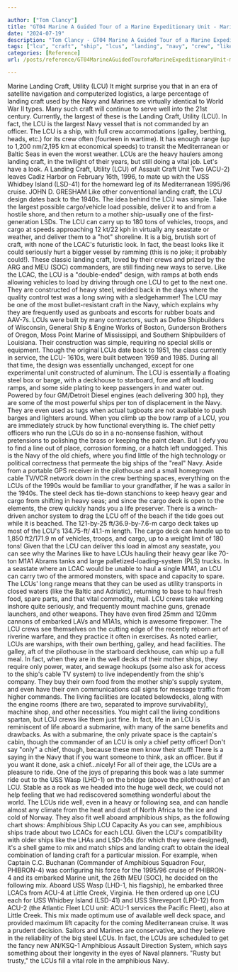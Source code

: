 ```yaml
---

author: ["Tom Clancy"]
title: "GT04 Marine A Guided Tour of a Marine Expeditionary Unit - Marine_split_098.html"
date: "2024-07-19"
description: "Tom Clancy - GT04 Marine A Guided Tour of a Marine Expeditionary Unit"
tags: ["lcu", "craft", "ship", "lcus", "landing", "navy", "crew", "like", "one", "deck", "marine", "well", "heavy", "cargo", "amphibious", "fact", "even", "us", "chief", "utility", "used", "officer", "unit", "two", "steel"]
categories: [Reference]
url: /posts/reference/GT04MarineAGuidedTourofaMarineExpeditionaryUnit-marinesplit098html

---
```



Marine
Landing Craft, Utility (LCU)
It might surprise you that in an era of satellite navigation and computerized logistics, a large percentage of landing craft used by the Navy and Marines are virtually identical to World War II types. Many such craft will continue to serve well into the 21st century. Currently, the largest of these is the Landing Craft, Utility (LCU). In fact, the LCU is the largest Navy vessel that is not commanded by an officer. The LCU is a ship, with full crew accommodations (galley, berthing, heads, etc.) for its crew often (fourteen in wartime). It has enough range (up to 1,200 nm/2,195 km at economical speeds) to transit the Mediterranean or Baltic Seas in even the worst weather. LCUs are the heavy haulers among landing craft, in the twilight of their years, but still doing a vital job. Let's have a look.
A Landing Craft, Utility (LCU) of Assault Craft Unit Two (ACU-2) leaves Cadiz Harbor on February 16th, 1996, to mate up with the USS Whidbey Island (LSD-41) for the homeward leg of its Mediterranean 1995/96 cruise. JOHN D. GRESHAM
Like other conventional landing craft, the LCU design dates back to the 1940s. The idea behind the LCU was simple. Take the largest possible cargo/vehicle load possible, deliver it to and from a hostile shore, and then return to a mother ship-usually one of the first-generation LSDs. The LCU can carry up to 180 tons of vehicles, troops, and cargo at speeds approaching 12 kt/22 kph in virtually any seastate or weather, and deliver them to a "hot" shoreline. It is a big, brutish sort of craft, with none of the LCAC's futuristic look. In fact, the beast looks like it could seriously hurt a bigger vessel by ramming (this is no joke; it probably could!). These classic landing craft, loved by their crews and prized by the ARG and MEU (SOC) commanders, are still finding new ways to serve.
Like the LCAC, the LCU is a "double-ended" design, with ramps at both ends allowing vehicles to load by driving through one LCU to get to the next one. They are constructed of heavy steel, welded back in the days where the quality control test was a long swing with a sledgehammer! The LCU may be one of the most bullet-resistant craft in the Navy, which explains why they are frequently used as gunboats and escorts for rubber boats and AAV-7s. LCUs were built by many contractors, such as Defoe Shipbuilders of Wisconsin, General Ship & Engine Works of Boston, Gunderson Brothers of Oregon, Moss Point Marine of Mississippi, and Southern Shipbuilders of Louisiana. Their construction was simple, requiring no special skills or equipment. Though the original LCUs date back to 1951, the class currently in service, the LCU- 1610s, were built between 1959 and 1985. During all that time, the design was essentially unchanged, except for one experimental unit constructed of aluminum.
The LCU is essentially a floating steel box or barge, with a deckhouse to starboard, fore and aft loading ramps, and some side plating to keep passengers in and water out. Powered by four GM/Detroit Diesel engines (each delivering 300 hp), they are some of the most powerful ships per ton of displacement in the Navy. They are even used as tugs when actual tugboats are not available to push barges and lighters around. When you climb up the bow ramp of a LCU, you are immediately struck by how functional everything is. The chief petty officers who run the LCUs do so in a no-nonsense fashion, without pretensions to polishing the brass or keeping the paint clean. But I defy you to find a line out of place, corrosion forming, or a hatch left undogged. This is the Navy of the old chiefs, where you find little of the high technology or political correctness that permeate the big ships of the "real" Navy. Aside from a portable GPS receiver in the pilothouse and a small homegrown cable TV/VCR network down in the crew berthing spaces, everything on the LCUs of the 1990s would be familiar to your grandfather, if he was a sailor in the 1940s. The steel deck has tie-down stanchions to keep heavy gear and cargo from shifting in heavy seas; and since the cargo deck is open to the elements, the crew quickly hands you a life preserver. There is a winch-driven anchor system to drag the LCU off of the beach if the tide goes out while it is beached.
The 121-by-25 ft/36.9-by-7.6-m cargo deck takes up most of the LCU's 134.75-ft/ 41.1-m length. The cargo deck can handle up to 1,850 ft2/171.9 m of vehicles, troops, and cargo, up to a weight limit of 180 tons! Given that the LCU can deliver this load in almost any seastate, you can see why the Marines like to have LCUs hauling their heavy gear like 70-ton M1A1 Abrams tanks and large palletized-loading-system (PLS) trucks. In a seastate where an LCAC would be unable to haul a single M1A1, an LCU can carry two of the armored monsters, with space and capacity to spare.
The LCUs' long range means that they can be used as utility transports in closed waters (like the Baltic and Adriatic), returning to base to haul fresh food, spare parts, and that vital commodity, mail. LCU crews take working inshore quite seriously, and frequently mount machine guns, grenade launchers, and other weapons. They have even fired 25mm and 120mm cannons of embarked LAVs and M1A1s, which is awesome firepower. The LCU crews see themselves on the cutting edge of the recently reborn art of riverine warfare, and they practice it often in exercises.
As noted earlier, LCUs are warships, with their own berthing, galley, and head facilities. The galley, aft of the pilothouse in the starboard deckhouse, can whip up a full meal. In fact, when they are in the well decks of their mother ships, they require only power, water, and sewage hookups (some also ask for access to the ship's cable TV system) to live independently from the ship's company. They buy their own food from the mother ship's supply system, and even have their own communications call signs for message traffic from higher commands. The living facilities are located belowdecks, along with the engine rooms (there are two, separated to improve survivability), machine shop, and other necessities. You might call the living conditions spartan, but LCU crews like them just fine. In fact, life in an LCU is reminiscent of life aboard a submarine, with many of the same benefits and drawbacks. As with a submarine, the only private space is the captain's cabin, though the commander of an LCU is only a chief petty officer! Don't say "only" a chief, though, because these men know their stuff! There is a saying in the Navy that if you want someone to think, ask an officer. But if you want it done, ask a chief...nicely!
For all of their age, the LCUs are a pleasure to ride. One of the joys of preparing this book was a late summer ride out to the USS Wasp (LHD-1) on the bridge (above the pilothouse) of an LCU. Stable as a rock as we headed into the huge well deck, we could not help feeling that we had rediscovered something wonderful about the world. The LCUs ride well, even in a heavy or following sea, and can handle almost any climate from the heat and dust of North Africa to the ice and cold of Norway. They also fit well aboard amphibious ships, as the following chart shows:
Amphibious Ship LCU Capacity
As you can see, amphibious ships trade about two LCACs for each LCU. Given the LCU's compatibility with older ships like the LHAs and LSD-36s (for which they were designed), it's a shell game to mix and match ships and landing craft to obtain the ideal combination of landing craft for a particular mission. For example, when Captain C.C. Buchanan (Commander of Amphibious Squadron Four, PHIBRON-4) was configuring his force for the 1995/96 cruise of PHIBRON- 4 and its embarked Marine unit, the 26th MEU (SOC), he decided on the following mix. Aboard USS Wasp (LHD-1, his flagship), he embarked three LCACs from ACU-4 at Little Creek, Virginia. He then ordered up one LCU each for USS Whidbey Island (LSD-41) and USS Shreveport (LPD-12) from ACU-2 (the Atlantic Fleet LCU unit: ACU-1 services the Pacific Fleet), also at Little Creek. This mix made optimum use of available well deck space, and provided maximum lift capacity for the coming Mediterranean cruise. It was a prudent decision. Sailors and Marines are conservative, and they believe in the reliability of the big steel LCUs. In fact, the LCUs are scheduled to get the fancy new AN/KSQ-1 Amphibious Assault Direction System, which says something about their longevity in the eyes of Naval planners. "Rusty but trusty," the LCUs fill a vital role in the amphibious Navy.
